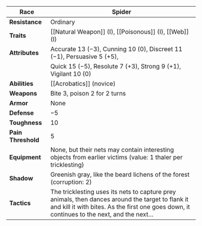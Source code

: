 
| **Race**           | Spider                                                                                                                                                                                        |
| ------------------ | --------------------------------------------------------------------------------------------------------------------------------------------------------------------------------------------- |
| **Resistance**     | Ordinary                                                                                                                                                                                      |
| **Traits**         | [[Natural Weapon]] (I), [[Poisonous]] (I), [[Web]] (I)                                                                                                                                        |
| **Attributes**     | Accurate 13 (−3), Cunning 10 (0), Discreet 11 (−1), Persuasive 5 (+5),                                                                                                                        |
|                    | Quick 15 (−5), Resolute 7 (+3), Strong 9 (+1), Vigilant 10 (0)                                                                                                                                |
| **Abilities**      | [[Acrobatics]] (novice)                                                                                                                                                                       |
| **Weapons**        | Bite 3, poison 2 for 2 turns                                                                                                                                                                  |
| **Armor**          | None                                                                                                                                                                                          |
| **Defense**        | −5                                                                                                                                                                                            |
| **Toughness**      | 10                                                                                                                                                                                            |
| **Pain Threshold** | 5                                                                                                                                                                                             |
| **Equipment**      | None, but their nets may contain interesting objects from earlier victims (value: 1 thaler per tricklesting)                                                                                  |
| **Shadow**         | Greenish gray, like the beard lichens of the forest (corruption: 2)                                                                                                                           |
| **Tactics**        | The tricklesting uses its nets to capture prey animals, then dances around the target to flank it and kill it with bites. As the first one goes down, it continues to the next, and the next… |